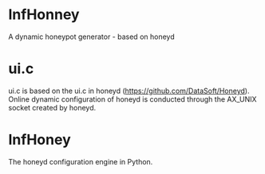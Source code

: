 # InfHonney
A dynamic honeypot generator - based on honeyd

# ui.c
ui.c is based on the ui.c in honeyd (https://github.com/DataSoft/Honeyd).
Online dynamic configuration of honeyd is conducted through the AX_UNIX socket created by honeyd.

# InfHoney
The honeyd configuration engine in Python.
